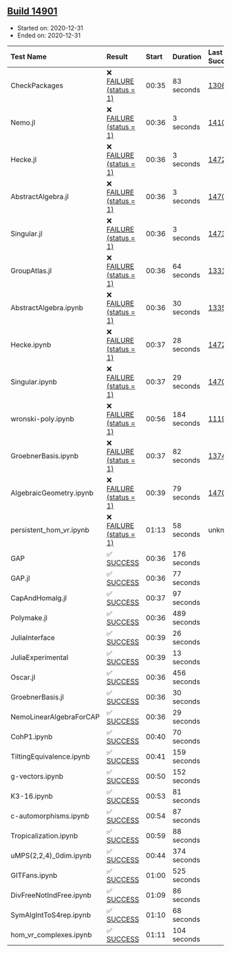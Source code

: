 ## [Build 14901](https://oscarci.mathematik.uni-kl.de/job/oscar/14901/)

* Started on: 2020-12-31
* Ended on: 2020-12-31

| Test Name    | Result | Start | Duration | Last Success | First Failure |
|:-------------|:-------|:------|:---------|:-------------|:--------------|
| CheckPackages | ❌ [FAILURE (status = 1)](https://oscarci.mathematik.uni-kl.de/job/oscar/14901/artifact/logs/build-14901/CheckPackages.log) | 00:35 | 83 seconds | [13085](https://oscarci.mathematik.uni-kl.de/job/oscar/13085/) | [13086](https://oscarci.mathematik.uni-kl.de/job/oscar/13086/) |
| Nemo.jl | ❌ [FAILURE (status = 1)](https://oscarci.mathematik.uni-kl.de/job/oscar/14901/artifact/logs/build-14901/Nemo.jl.log) | 00:36 | 3 seconds | [14101](https://oscarci.mathematik.uni-kl.de/job/oscar/14101/) | [14102](https://oscarci.mathematik.uni-kl.de/job/oscar/14102/) |
| Hecke.jl | ❌ [FAILURE (status = 1)](https://oscarci.mathematik.uni-kl.de/job/oscar/14901/artifact/logs/build-14901/Hecke.jl.log) | 00:36 | 3 seconds | [14723](https://oscarci.mathematik.uni-kl.de/job/oscar/14723/) | [14724](https://oscarci.mathematik.uni-kl.de/job/oscar/14724/) |
| AbstractAlgebra.jl | ❌ [FAILURE (status = 1)](https://oscarci.mathematik.uni-kl.de/job/oscar/14901/artifact/logs/build-14901/AbstractAlgebra.jl.log) | 00:36 | 3 seconds | [14701](https://oscarci.mathematik.uni-kl.de/job/oscar/14701/) | [14702](https://oscarci.mathematik.uni-kl.de/job/oscar/14702/) |
| Singular.jl | ❌ [FAILURE (status = 1)](https://oscarci.mathematik.uni-kl.de/job/oscar/14901/artifact/logs/build-14901/Singular.jl.log) | 00:36 | 3 seconds | [14732](https://oscarci.mathematik.uni-kl.de/job/oscar/14732/) | [14733](https://oscarci.mathematik.uni-kl.de/job/oscar/14733/) |
| GroupAtlas.jl | ❌ [FAILURE (status = 1)](https://oscarci.mathematik.uni-kl.de/job/oscar/14901/artifact/logs/build-14901/GroupAtlas.jl.log) | 00:36 | 64 seconds | [13311](https://oscarci.mathematik.uni-kl.de/job/oscar/13311/) | [13312](https://oscarci.mathematik.uni-kl.de/job/oscar/13312/) |
| AbstractAlgebra.ipynb | ❌ [FAILURE (status = 1)](https://oscarci.mathematik.uni-kl.de/job/oscar/14901/artifact/logs/build-14901/AbstractAlgebra.ipynb.log) | 00:36 | 30 seconds | [13355](https://oscarci.mathematik.uni-kl.de/job/oscar/13355/) | [13356](https://oscarci.mathematik.uni-kl.de/job/oscar/13356/) |
| Hecke.ipynb | ❌ [FAILURE (status = 1)](https://oscarci.mathematik.uni-kl.de/job/oscar/14901/artifact/logs/build-14901/Hecke.ipynb.log) | 00:37 | 28 seconds | [14723](https://oscarci.mathematik.uni-kl.de/job/oscar/14723/) | [14724](https://oscarci.mathematik.uni-kl.de/job/oscar/14724/) |
| Singular.ipynb | ❌ [FAILURE (status = 1)](https://oscarci.mathematik.uni-kl.de/job/oscar/14901/artifact/logs/build-14901/Singular.ipynb.log) | 00:37 | 29 seconds | [14701](https://oscarci.mathematik.uni-kl.de/job/oscar/14701/) | [14702](https://oscarci.mathematik.uni-kl.de/job/oscar/14702/) |
| wronski-poly.ipynb | ❌ [FAILURE (status = 1)](https://oscarci.mathematik.uni-kl.de/job/oscar/14901/artifact/logs/build-14901/wronski-poly.ipynb.log) | 00:56 | 184 seconds | [11192](https://oscarci.mathematik.uni-kl.de/job/oscar/11192/) | [11193](https://oscarci.mathematik.uni-kl.de/job/oscar/11193/) |
| GroebnerBasis.ipynb | ❌ [FAILURE (status = 1)](https://oscarci.mathematik.uni-kl.de/job/oscar/14901/artifact/logs/build-14901/GroebnerBasis.ipynb.log) | 00:37 | 82 seconds | [13748](https://oscarci.mathematik.uni-kl.de/job/oscar/13748/) | [13749](https://oscarci.mathematik.uni-kl.de/job/oscar/13749/) |
| AlgebraicGeometry.ipynb | ❌ [FAILURE (status = 1)](https://oscarci.mathematik.uni-kl.de/job/oscar/14901/artifact/logs/build-14901/AlgebraicGeometry.ipynb.log) | 00:39 | 79 seconds | [14701](https://oscarci.mathematik.uni-kl.de/job/oscar/14701/) | [14702](https://oscarci.mathematik.uni-kl.de/job/oscar/14702/) |
| persistent_hom_vr.ipynb | ❌ [FAILURE (status = 1)](https://oscarci.mathematik.uni-kl.de/job/oscar/14901/artifact/logs/build-14901/persistent_hom_vr.ipynb.log) | 01:13 | 58 seconds | unknown | unknown |
| GAP | ✅ [SUCCESS](https://oscarci.mathematik.uni-kl.de/job/oscar/14901/artifact/logs/build-14901/GAP.log) | 00:36 | 176 seconds |  |  |
| GAP.jl | ✅ [SUCCESS](https://oscarci.mathematik.uni-kl.de/job/oscar/14901/artifact/logs/build-14901/GAP.jl.log) | 00:36 | 77 seconds |  |  |
| CapAndHomalg.jl | ✅ [SUCCESS](https://oscarci.mathematik.uni-kl.de/job/oscar/14901/artifact/logs/build-14901/CapAndHomalg.jl.log) | 00:37 | 97 seconds |  |  |
| Polymake.jl | ✅ [SUCCESS](https://oscarci.mathematik.uni-kl.de/job/oscar/14901/artifact/logs/build-14901/Polymake.jl.log) | 00:36 | 489 seconds |  |  |
| JuliaInterface | ✅ [SUCCESS](https://oscarci.mathematik.uni-kl.de/job/oscar/14901/artifact/logs/build-14901/JuliaInterface.log) | 00:39 | 26 seconds |  |  |
| JuliaExperimental | ✅ [SUCCESS](https://oscarci.mathematik.uni-kl.de/job/oscar/14901/artifact/logs/build-14901/JuliaExperimental.log) | 00:39 | 13 seconds |  |  |
| Oscar.jl | ✅ [SUCCESS](https://oscarci.mathematik.uni-kl.de/job/oscar/14901/artifact/logs/build-14901/Oscar.jl.log) | 00:36 | 456 seconds |  |  |
| GroebnerBasis.jl | ✅ [SUCCESS](https://oscarci.mathematik.uni-kl.de/job/oscar/14901/artifact/logs/build-14901/GroebnerBasis.jl.log) | 00:36 | 30 seconds |  |  |
| NemoLinearAlgebraForCAP | ✅ [SUCCESS](https://oscarci.mathematik.uni-kl.de/job/oscar/14901/artifact/logs/build-14901/NemoLinearAlgebraForCAP.log) | 00:36 | 29 seconds |  |  |
| CohP1.ipynb | ✅ [SUCCESS](https://oscarci.mathematik.uni-kl.de/job/oscar/14901/artifact/logs/build-14901/CohP1.ipynb.log) | 00:40 | 70 seconds |  |  |
| TiltingEquivalence.ipynb | ✅ [SUCCESS](https://oscarci.mathematik.uni-kl.de/job/oscar/14901/artifact/logs/build-14901/TiltingEquivalence.ipynb.log) | 00:41 | 159 seconds |  |  |
| g-vectors.ipynb | ✅ [SUCCESS](https://oscarci.mathematik.uni-kl.de/job/oscar/14901/artifact/logs/build-14901/g-vectors.ipynb.log) | 00:50 | 152 seconds |  |  |
| K3-16.ipynb | ✅ [SUCCESS](https://oscarci.mathematik.uni-kl.de/job/oscar/14901/artifact/logs/build-14901/K3-16.ipynb.log) | 00:53 | 81 seconds |  |  |
| c-automorphisms.ipynb | ✅ [SUCCESS](https://oscarci.mathematik.uni-kl.de/job/oscar/14901/artifact/logs/build-14901/c-automorphisms.ipynb.log) | 00:54 | 87 seconds |  |  |
| Tropicalization.ipynb | ✅ [SUCCESS](https://oscarci.mathematik.uni-kl.de/job/oscar/14901/artifact/logs/build-14901/Tropicalization.ipynb.log) | 00:59 | 88 seconds |  |  |
| uMPS(2,2,4)_0dim.ipynb | ✅ [SUCCESS](https://oscarci.mathematik.uni-kl.de/job/oscar/14901/artifact/logs/build-14901/uMPS-2-2-4-_0dim.ipynb.log) | 00:44 | 374 seconds |  |  |
| GITFans.ipynb | ✅ [SUCCESS](https://oscarci.mathematik.uni-kl.de/job/oscar/14901/artifact/logs/build-14901/GITFans.ipynb.log) | 01:00 | 525 seconds |  |  |
| DivFreeNotIndFree.ipynb | ✅ [SUCCESS](https://oscarci.mathematik.uni-kl.de/job/oscar/14901/artifact/logs/build-14901/DivFreeNotIndFree.ipynb.log) | 01:09 | 86 seconds |  |  |
| SymAlgIntToS4rep.ipynb | ✅ [SUCCESS](https://oscarci.mathematik.uni-kl.de/job/oscar/14901/artifact/logs/build-14901/SymAlgIntToS4rep.ipynb.log) | 01:10 | 68 seconds |  |  |
| hom_vr_complexes.ipynb | ✅ [SUCCESS](https://oscarci.mathematik.uni-kl.de/job/oscar/14901/artifact/logs/build-14901/hom_vr_complexes.ipynb.log) | 01:11 | 104 seconds |  |  |

